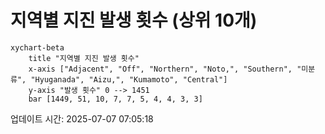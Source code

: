 # 지역별 지진 발생 횟수 (상위 10개)

```mermaid
xychart-beta
    title "지역별 지진 발생 횟수"
    x-axis ["Adjacent", "Off", "Northern", "Noto,", "Southern", "미분류", "Hyuganada", "Aizu,", "Kumamoto", "Central"]
    y-axis "발생 횟수" 0 --> 1451
    bar [1449, 51, 10, 7, 7, 5, 4, 4, 3, 3]
```

업데이트 시간: 2025-07-07 07:05:18
